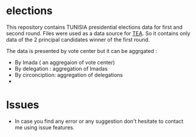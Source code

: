 elections
=========

This repository contains TUNISIA presidential elections data for first and second round. Files were used as a data source for [TEA](https://agstudy.shinyapps.io/tun_elections/). So it contains only data of the 2 principal  candidates winner of the first round.

The data is presented by vote center but it can be aggrgated :

* By Imada ( an aggregaion of vote center)
* By delegation : aggregation of Imadas
* By circonciption: aggregation of delegations
* 

Issues
==================

* In case you find any error or any suggestion don't hesitate to contact me using issue features.
